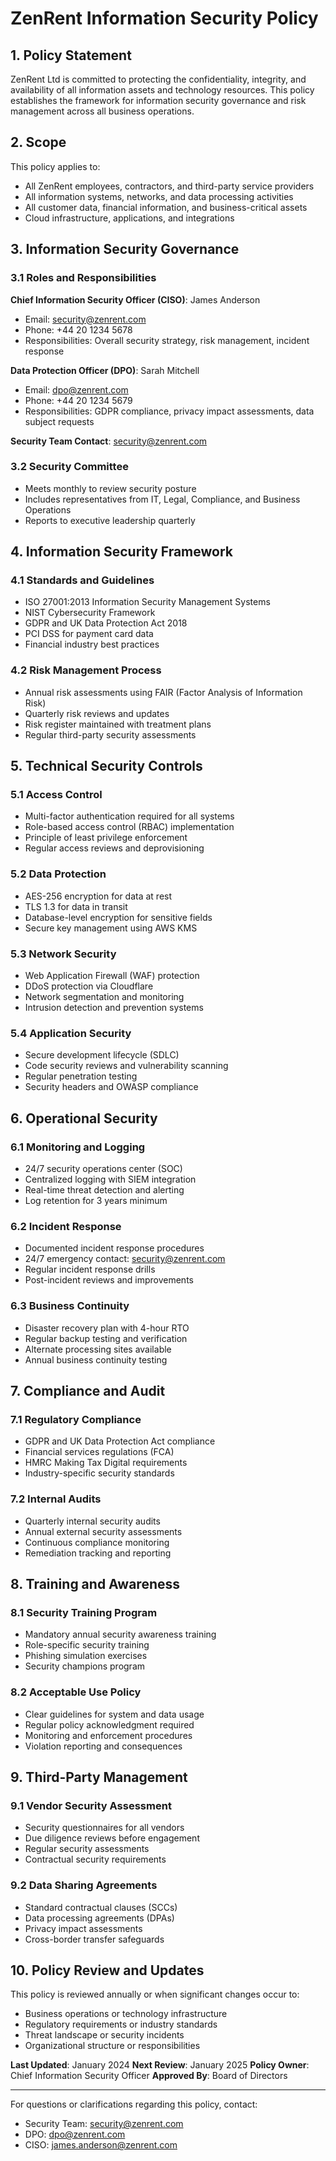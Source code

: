 # ZenRent Information Security Policy

## 1. Policy Statement

ZenRent Ltd is committed to protecting the confidentiality, integrity, and availability of all information assets and technology resources. This policy establishes the framework for information security governance and risk management across all business operations.

## 2. Scope

This policy applies to:
- All ZenRent employees, contractors, and third-party service providers
- All information systems, networks, and data processing activities
- All customer data, financial information, and business-critical assets
- Cloud infrastructure, applications, and integrations

## 3. Information Security Governance

### 3.1 Roles and Responsibilities

**Chief Information Security Officer (CISO)**: James Anderson
- Email: security@zenrent.com
- Phone: +44 20 1234 5678
- Responsibilities: Overall security strategy, risk management, incident response

**Data Protection Officer (DPO)**: Sarah Mitchell  
- Email: dpo@zenrent.com
- Phone: +44 20 1234 5679
- Responsibilities: GDPR compliance, privacy impact assessments, data subject requests

**Security Team Contact**: security@zenrent.com

### 3.2 Security Committee
- Meets monthly to review security posture
- Includes representatives from IT, Legal, Compliance, and Business Operations
- Reports to executive leadership quarterly

## 4. Information Security Framework

### 4.1 Standards and Guidelines
- ISO 27001:2013 Information Security Management Systems
- NIST Cybersecurity Framework
- GDPR and UK Data Protection Act 2018
- PCI DSS for payment card data
- Financial industry best practices

### 4.2 Risk Management Process
- Annual risk assessments using FAIR (Factor Analysis of Information Risk)
- Quarterly risk reviews and updates
- Risk register maintained with treatment plans
- Regular third-party security assessments

## 5. Technical Security Controls

### 5.1 Access Control
- Multi-factor authentication required for all systems
- Role-based access control (RBAC) implementation
- Principle of least privilege enforcement
- Regular access reviews and deprovisioning

### 5.2 Data Protection
- AES-256 encryption for data at rest
- TLS 1.3 for data in transit
- Database-level encryption for sensitive fields
- Secure key management using AWS KMS

### 5.3 Network Security
- Web Application Firewall (WAF) protection
- DDoS protection via Cloudflare
- Network segmentation and monitoring
- Intrusion detection and prevention systems

### 5.4 Application Security
- Secure development lifecycle (SDLC)
- Code security reviews and vulnerability scanning
- Regular penetration testing
- Security headers and OWASP compliance

## 6. Operational Security

### 6.1 Monitoring and Logging
- 24/7 security operations center (SOC)
- Centralized logging with SIEM integration
- Real-time threat detection and alerting
- Log retention for 3 years minimum

### 6.2 Incident Response
- Documented incident response procedures
- 24/7 emergency contact: security@zenrent.com
- Regular incident response drills
- Post-incident reviews and improvements

### 6.3 Business Continuity
- Disaster recovery plan with 4-hour RTO
- Regular backup testing and verification
- Alternate processing sites available
- Annual business continuity testing

## 7. Compliance and Audit

### 7.1 Regulatory Compliance
- GDPR and UK Data Protection Act compliance
- Financial services regulations (FCA)
- HMRC Making Tax Digital requirements
- Industry-specific security standards

### 7.2 Internal Audits
- Quarterly internal security audits
- Annual external security assessments
- Continuous compliance monitoring
- Remediation tracking and reporting

## 8. Training and Awareness

### 8.1 Security Training Program
- Mandatory annual security awareness training
- Role-specific security training
- Phishing simulation exercises
- Security champions program

### 8.2 Acceptable Use Policy
- Clear guidelines for system and data usage
- Regular policy acknowledgment required
- Monitoring and enforcement procedures
- Violation reporting and consequences

## 9. Third-Party Management

### 9.1 Vendor Security Assessment
- Security questionnaires for all vendors
- Due diligence reviews before engagement
- Regular security assessments
- Contractual security requirements

### 9.2 Data Sharing Agreements
- Standard contractual clauses (SCCs)
- Data processing agreements (DPAs)
- Privacy impact assessments
- Cross-border transfer safeguards

## 10. Policy Review and Updates

This policy is reviewed annually or when significant changes occur to:
- Business operations or technology infrastructure
- Regulatory requirements or industry standards
- Threat landscape or security incidents
- Organizational structure or responsibilities

**Last Updated**: January 2024
**Next Review**: January 2025
**Policy Owner**: Chief Information Security Officer
**Approved By**: Board of Directors

---

For questions or clarifications regarding this policy, contact:
- Security Team: security@zenrent.com
- DPO: dpo@zenrent.com
- CISO: james.anderson@zenrent.com 